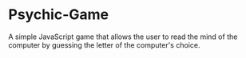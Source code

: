 # Psychic-Game

A simple JavaScript game that allows the user to read the mind of the computer by guessing the letter of the computer's choice.

